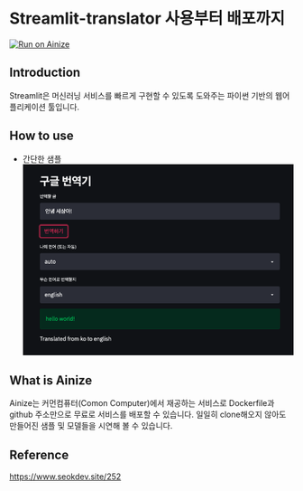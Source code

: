 # Streamlit-translator 사용부터 배포까지
[![Run on Ainize](https://ainize.ai/images/run_on_ainize_button.svg)](https://master-streamlit-translator-msh1273.endpoint.ainize.ai)

## Introduction
Streamlit은 머신러닝 서비스를 빠르게 구현할 수 있도록 도와주는 파이썬 기반의 웹어플리케이션 툴입니다.

## How to use
* 간단한 샘플
![s1](sample.png)

## What is Ainize
Ainize는 커먼컴퓨터(Comon Computer)에서 재공하는 서비스로 Dockerfile과 github 주소만으로 무료로 서비스를 배포할 수 있습니다. 일일히 clone해오지 않아도 만들어진 샘플 및 모델들을 시연해 볼 수 있습니다.

## Reference
https://www.seokdev.site/252